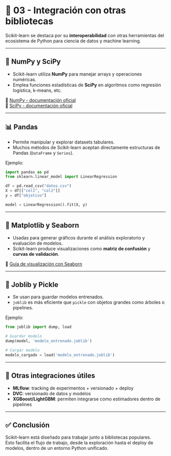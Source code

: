 # 🔗 03 - Integración con otras bibliotecas

Scikit-learn se destaca por su **interoperabilidad** con otras herramientas del ecosistema de Python para ciencia de datos y machine learning.

---

## 🧮 NumPy y SciPy

- Scikit-learn utiliza **NumPy** para manejar arrays y operaciones numéricas.  
- Emplea funciones estadísticas de **SciPy** en algoritmos como regresión logística, k-means, etc.

🔗 [NumPy - documentación oficial](https://numpy.org/doc/)  
🔗 [SciPy - documentación oficial](https://docs.scipy.org/doc/scipy/)

---

## 📊 Pandas

- Permite manipular y explorar datasets tabulares.  
- Muchos métodos de Scikit-learn aceptan directamente estructuras de Pandas (`DataFrame` y `Series`).

Ejemplo:
```python
import pandas as pd
from sklearn.linear_model import LinearRegression

df = pd.read_csv("datos.csv")
X = df[["col1", "col2"]]
y = df["objetivo"]

model = LinearRegression().fit(X, y)
```

---

## 🎨 Matplotlib y Seaborn

- Usadas para generar gráficos durante el análisis exploratorio y evaluación de modelos.
- Scikit-learn produce visualizaciones como **matriz de confusión** y **curvas de validación**.

🔗 [Guía de visualización con Seaborn](https://seaborn.pydata.org/examples/index.html)

---

## 💾 Joblib y Pickle

- Se usan para guardar modelos entrenados.  
- `joblib` es más eficiente que `pickle` con objetos grandes como árboles o pipelines.

Ejemplo:
```python
from joblib import dump, load

# Guardar modelo
dump(model, 'modelo_entrenado.joblib')

# Cargar modelo
modelo_cargado = load('modelo_entrenado.joblib')
```

---

## 🔬 Otras integraciones útiles

- **MLflow**: tracking de experimentos + versionado + deploy  
- **DVC**: versionado de datos y modelos  
- **XGBoost/LightGBM**: permiten integrarse como estimadores dentro de pipelines

---

## ✅ Conclusión

Scikit-learn está diseñado para trabajar junto a bibliotecas populares.  
Esto facilita el flujo de trabajo, desde la exploración hasta el deploy de modelos, dentro de un entorno Python unificado.
